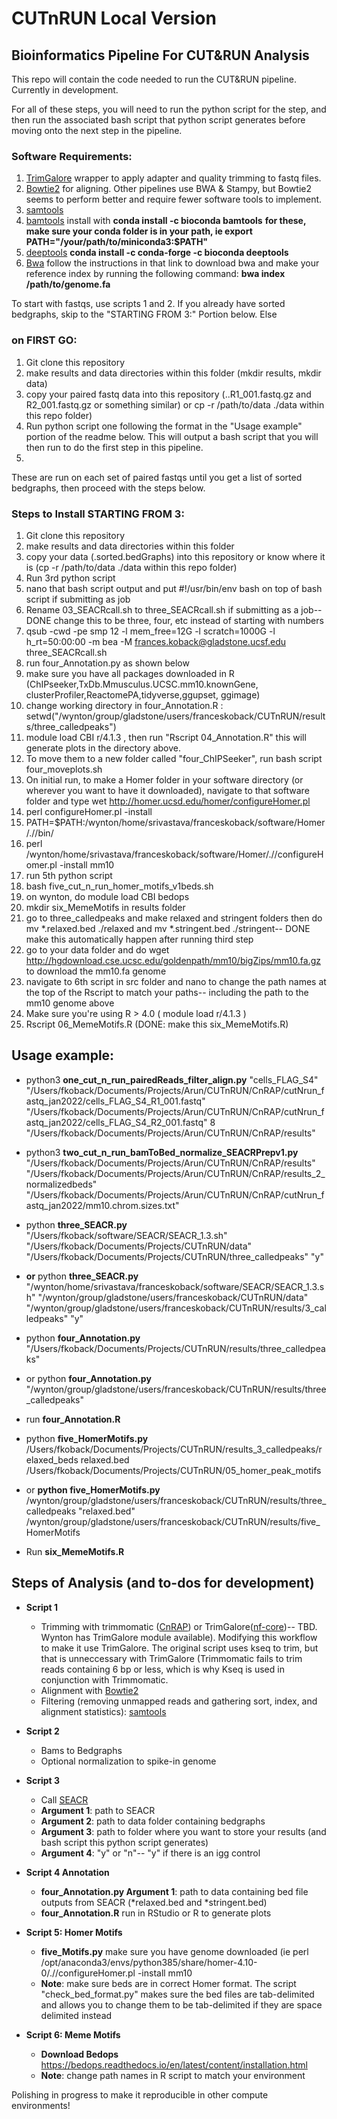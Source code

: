# CUTnRUN Local Version
## Bioinformatics Pipeline For CUT&RUN Analysis

This repo will contain the code needed to run the CUT&RUN pipeline. Currently in development.

For all of these steps, you will need to run the python script for the step, and then run the associated bash script that python script generates before moving onto the next step in the pipeline.

### Software Requirements: ###
1. [TrimGalore](https://github.com/FelixKrueger/TrimGalore) wrapper to apply adapter and quality trimming to fastq files. 
2. [Bowtie2](http://bowtie-bio.sourceforge.net/bowtie2/manual.shtml) for aligning. Other pipelines use BWA & Stampy, but Bowtie2 seems to perform better and require fewer software tools to implement. 
3. [samtools](http://www.htslib.org/download/)
4. [bamtools](https://github.com/pezmaster31/bamtools) install with **conda install -c bioconda bamtools** **for these, make sure your conda folder is in your path, ie export PATH="/your/path/to/miniconda3:$PATH"**
5. [deeptools](https://deeptools.readthedocs.io/en/develop/) **conda install -c conda-forge -c bioconda deeptools** 
6. [Bwa](https://github.com/lh3/bwa) follow the instructions in that link to download bwa and make your reference index by running the following command: **bwa index /path/to/genome.fa**


To start with fastqs, use scripts 1 and 2. If you already have sorted bedgraphs, skip to the "STARTING FROM 3:" Portion below. Else 
### on FIRST GO: ### 
1. Git clone this repository 
2. make results and data directories within this folder (mkdir results, mkdir data)
3. copy your paired fastq data into this repository (..R1_001.fastq.gz and R2_001.fastq.gz or something similar) or cp -r /path/to/data ./data within this repo folder)
5. Run python script one following the format in the "Usage example" portion of the readme below. This will output a bash script that you will then run to do the first step in this pipeline. 
8. 


These are run on each set of paired fastqs until you get a list of sorted bedgraphs, then proceed with the steps below.

### Steps to Install STARTING FROM 3: ##
1. Git clone this repository 
2. make results and data directories within this folder 
3. copy your data (.sorted.bedGraphs) into this repository or know where it is (cp -r /path/to/data ./data within this repo folder)
4. Run 3rd python script 
5. nano that bash script output and put #!/usr/bin/env bash on top of bash script if submitting as job 
6. Rename 03_SEACRcall.sh to three_SEACRcall.sh if submitting as a job-- DONE change this to be three, four, etc instead of starting with numbers
7. qsub -cwd -pe smp 12 -l mem_free=12G -l scratch=1000G -l h_rt=50:00:00 -m bea -M frances.koback@gladstone.ucsf.edu three_SEACRcall.sh
8. run four_Annotation.py as shown below 
9. make sure you have all packages downloaded in R (ChIPseeker,TxDb.Mmusculus.UCSC.mm10.knownGene, clusterProfiler,ReactomePA,tidyverse,ggupset, ggimage)
10. change working directory in four_Annotation.R : setwd("/wynton/group/gladstone/users/franceskoback/CUTnRUN/results/three_calledpeaks")
11. module load CBI r/4.1.3 , then run "Rscript 04_Annotation.R" this will generate plots in the directory above. 
12. To move them to a new folder called "four_ChIPSeeker", run bash script four_moveplots.sh 
13. On initial run, to make a Homer folder in your software directory (or wherever you want to have it downloaded), navigate to that software folder and type wet http://homer.ucsd.edu/homer/configureHomer.pl
14. perl configureHomer.pl -install 
15. PATH=$PATH:/wynton/home/srivastava/franceskoback/software/Homer/.//bin/
16. perl /wynton/home/srivastava/franceskoback/software/Homer/.//configureHomer.pl -install mm10
18. run 5th python script 
19. bash five_cut_n_run_homer_motifs_v1beds.sh
20. on wynton, do module load CBI bedops 
21. mkdir six_MemeMotifs in results folder 
22. go to three_calledpeaks and make relaxed and stringent folders then do mv *.relaxed.bed ./relaxed and mv *.stringent.bed ./stringent-- DONE make this automatically happen after running third step 
23. go to your data folder and do wget http://hgdownload.cse.ucsc.edu/goldenpath/mm10/bigZips/mm10.fa.gz to download the mm10.fa genome  
24. navigate to 6th script in src folder and nano to change the path names at the top of the Rscript to match your paths-- including the path to the mm10 genome above  
25. Make sure you're using R > 4.0 ( module load r/4.1.3 ) 
26. Rscript 06_MemeMotifs.R (DONE: make this six_MemeMotifs.R)




## Usage example: ##
- python3 **one_cut_n_run_pairedReads_filter_align.py** "cells_FLAG_S4" "/Users/fkoback/Documents/Projects/Arun/CUTnRUN/CnRAP/cutNrun_fastq_jan2022/cells_FLAG_S4_R1_001.fastq" "/Users/fkoback/Documents/Projects/Arun/CUTnRUN/CnRAP/cutNrun_fastq_jan2022/cells_FLAG_S4_R2_001.fastq" 8 "/Users/fkoback/Documents/Projects/Arun/CUTnRUN/CnRAP/results"
- python3 **two_cut_n_run_bamToBed_normalize_SEACRPrepv1.py** "/Users/fkoback/Documents/Projects/Arun/CUTnRUN/CnRAP/results" "/Users/fkoback/Documents/Projects/Arun/CUTnRUN/CnRAP/results_2_normalizedbeds" "/Users/fkoback/Documents/Projects/Arun/CUTnRUN/CnRAP/cutNrun_fastq_jan2022/mm10.chrom.sizes.txt"
- python **three_SEACR.py** "/Users/fkoback/software/SEACR/SEACR_1.3.sh" "/Users/fkoback/Documents/Projects/CUTnRUN/data"  "/Users/fkoback/Documents/Projects/CUTnRUN/three_calledpeaks" "y"
- **or** python **three_SEACR.py** "/wynton/home/srivastava/franceskoback/software/SEACR/SEACR_1.3.sh" "/wynton/group/gladstone/users/franceskoback/CUTnRUN/data"  "/wynton/group/gladstone/users/franceskoback/CUTnRUN/results/3_calledpeaks" "y"
- python **four_Annotation.py** "/Users/fkoback/Documents/Projects/CUTnRUN/results/three_calledpeaks"
- or python **four_Annotation.py** "/wynton/group/gladstone/users/franceskoback/CUTnRUN/results/three_calledpeaks"

- run **four_Annotation.R**

- python **five_HomerMotifs.py** /Users/fkoback/Documents/Projects/CUTnRUN/results_3_calledpeaks/relaxed_beds relaxed.bed /Users/fkoback/Documents/Projects/CUTnRUN/05_homer_peak_motifs
- or **python five_HomerMotifs.py** /wynton/group/gladstone/users/franceskoback/CUTnRUN/results/three_calledpeaks "relaxed.bed" /wynton/group/gladstone/users/franceskoback/CUTnRUN/results/five_HomerMotifs

- Run **six_MemeMotifs.R**

## Steps of Analysis (and to-dos for development)
  
  - **Script 1**
      - Trimming with trimmomatic ([CnRAP](https://star-protocols.cell.com/protocols/944#key-resources-table)) or TrimGalore([nf-core](https://nf-co.re/cutandrun))-- TBD. Wynton has TrimGalore module available). Modifying this workflow to make it use TrimGalore. The original script uses kseq to trim, but that is unneccessary with TrimGalore (Trimmomatic fails to trim reads containing 6 bp or less, which is why Kseq is used in conjunction with Trimmomatic. 
      - Alignment with [Bowtie2](http://bowtie-bio.sourceforge.net/bowtie2/index.shtml)
      - Filtering (removing unmapped reads and gathering sort, index, and alignment statistics): [samtools](http://www.htslib.org/)
    
  - **Script 2**
      - Bams to Bedgraphs 
      - Optional normalization to spike-in genome


  - **Script 3**
      - Call [SEACR](https://github.com/FredHutch/SEACR)
      - **Argument 1**: path to SEACR
      - **Argument 2**: path to data folder containing bedgraphs
      - **Argument 3**: path to folder where you want to store your results (and bash script this python script generates)
      - **Argument 4**: "y" or "n"-- "y" if there is an igg control 

  - **Script 4 Annotation**
      - **four_Annotation.py Argument 1**: path to data containing bed file outputs from SEACR (*relaxed.bed and *stringent.bed)
      - **four_Annotation.R** run in RStudio or R to generate plots 

  - **Script 5: Homer Motifs**
      - **five_Motifs.py** make sure you have genome downloaded (ie perl /opt/anaconda3/envs/python385/share/homer-4.10-0/.//configureHomer.pl -install mm10
      - **Note**: make sure beds are in correct Homer format. The script "check_bed_format.py" makes sure the bed files are tab-delimited and allows you to change them to be tab-delimited if they are space delimited instead

  - **Script 6: Meme Motifs**
      - **Download Bedops** https://bedops.readthedocs.io/en/latest/content/installation.html
      - **Note**: change path names in R script to match your environment 

Polishing in progress to make it reproducible in other compute environments!  

